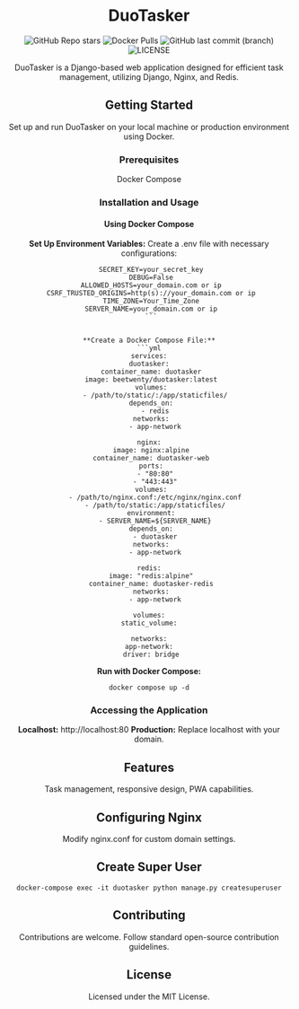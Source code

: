 <div align="center">
  
# DuoTasker

  
  ![GitHub Repo stars](https://img.shields.io/github/stars/beetwenty/duotasker?logo=github) ![Docker Pulls](https://img.shields.io/docker/pulls/beetwenty/duotasker?logo=docker) ![GitHub last commit (branch)](https://img.shields.io/github/last-commit/beetwenty/duotasker/main?logo=github)![LICENSE](https://img.shields.io/github/license/beetwenty/duotasker
)

DuoTasker is a Django-based web application designed for efficient task management, utilizing Django, Nginx, and Redis.

## Getting Started

Set up and run DuoTasker on your local machine or production environment using Docker.

### Prerequisites

 Docker Compose

### Installation and Usage

#### Using Docker Compose

 **Set Up Environment Variables:**
    Create a .env file with necessary configurations:
  
     
   ```env
    SECRET_KEY=your_secret_key
    DEBUG=False
    ALLOWED_HOSTS=your_domain.com or ip
    CSRF_TRUSTED_ORIGINS=http(s)://your_domain.com or ip
    TIME_ZONE=Your_Time_Zone
    SERVER_NAME=your_domain.com or ip
    ```
     

 **Create a Docker Compose File:**
```yml
services:
  duotasker:
    container_name: duotasker
    image: beetwenty/duotasker:latest
    volumes:
      - /path/to/static/:/app/staticfiles/
    depends_on:
      - redis
    networks:
      - app-network

  nginx:
    image: nginx:alpine
    container_name: duotasker-web
    ports:
      - "80:80"
      - "443:443"
    volumes:
      - /path/to/nginx.conf:/etc/nginx/nginx.conf
      - /path/to/static:/app/staticfiles/
    environment:
      - SERVER_NAME=${SERVER_NAME}
    depends_on:
      - duotasker
    networks:
      - app-network

  redis:
    image: "redis:alpine"
    container_name: duotasker-redis
    networks:
      - app-network

volumes:
  static_volume:

networks:
  app-network:
    driver: bridge

```

 **Run with Docker Compose:**

```
docker compose up -d
```
   

### Accessing the Application

 **Localhost:** http://localhost:80
 **Production:** Replace localhost with your domain.

## Features

 Task management, responsive design, PWA capabilities.

## Configuring Nginx

 Modify nginx.conf for custom domain settings.


## Create Super User

```
docker-compose exec -it duotasker python manage.py createsuperuser

```


## Contributing

Contributions are welcome. Follow standard open-source contribution guidelines.

## License

Licensed under the MIT License.

</div>
